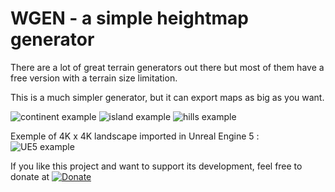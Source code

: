 # WGEN - a simple heightmap generator

There are a lot of great terrain generators out there but most of them have a free version with a terrain size limitation.

This is a much simpler generator, but it can export maps as big as you want.

![continent example](https://raw.githubusercontent.com/jice-nospam/wgen/main/doc/ex_continent.jpg)
![island example](https://raw.githubusercontent.com/jice-nospam/wgen/main/doc/ex_island.jpg)
![hills example](https://raw.githubusercontent.com/jice-nospam/wgen/main/doc/ex_hills.jpg)

Exemple of 4K x 4K landscape imported in Unreal Engine 5 :
![UE5 example](https://raw.githubusercontent.com/jice-nospam/wgen/main/doc/ex_ue5.jpg)

If you like this project and want to support its development, feel free to donate at [![Donate](https://img.shields.io/badge/Donate-PayPal-green.svg)](jice.nospam@gmail.com)
